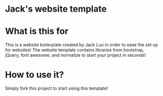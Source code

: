 #  Jack's website template

# What is this for
This is a website boilerplate created by Jack Luo in order to ease the set up for websites!
The website template contains libraries from bootstrap, jQuery, font awesome, and normalize to start your project in seconds!

# How to use it?
Simply fork this project to start using this template!
